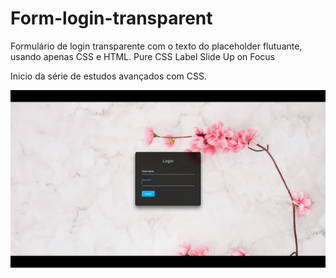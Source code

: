 # Form-login-transparent
Formulário de login transparente com o texto do placeholder flutuante, usando apenas CSS e HTML. Pure CSS Label Slide Up on Focus


Inicio da série de estudos avançados com CSS.



![](login-transparente.gif)
